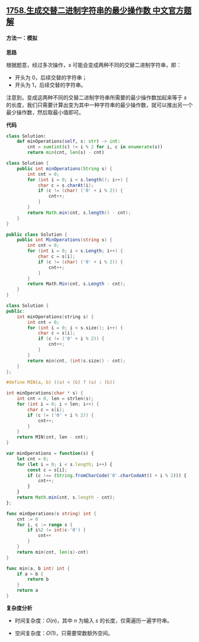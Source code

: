 ## [1758.生成交替二进制字符串的最少操作数 中文官方题解](https://leetcode.cn/problems/minimum-changes-to-make-alternating-binary-string/solutions/100000/sheng-cheng-jiao-ti-er-jin-zhi-zi-fu-chu-91c5)
#### 方法一：模拟

**思路**

根据题意，经过多次操作，$s$ 可能会变成两种不同的交替二进制字符串，即：

- 开头为 $0$，后续交替的字符串；
- 开头为 $1$，后续交替的字符串。

注意到，变成这两种不同的交替二进制字符串所需要的最少操作数加起来等于 $s$ 的长度，我们只需要计算出变为其中一种字符串的最少操作数，就可以推出另一个最少操作数，然后取最小值即可。

**代码**

```Python [sol1-Python3]
class Solution:
    def minOperations(self, s: str) -> int:
        cnt = sum(int(c) != i % 2 for i, c in enumerate(s))
        return min(cnt, len(s) - cnt)
```

```Java [sol1-Java]
class Solution {
    public int minOperations(String s) {
        int cnt = 0;
        for (int i = 0; i < s.length(); i++) {
            char c = s.charAt(i);
            if (c != (char) ('0' + i % 2)) {
                cnt++;
            }
        }
        return Math.min(cnt, s.length() - cnt);
    }
}
```

```C# [sol1-C#]
public class Solution {
    public int MinOperations(string s) {
        int cnt = 0;
        for (int i = 0; i < s.Length; i++) {
            char c = s[i];
            if (c != (char) ('0' + i % 2)) {
                cnt++;
            }
        }
        return Math.Min(cnt, s.Length - cnt);
    }
}
```

```C++ [sol1-C++]
class Solution {
public:
    int minOperations(string s) {
        int cnt = 0;
        for (int i = 0; i < s.size(); i++) {
            char c = s[i];
            if (c != ('0' + i % 2)) {
                cnt++;
            }
        }
        return min(cnt, (int)s.size() - cnt);
    }
};
```

```C [sol1-C]
#define MIN(a, b) ((a) < (b) ? (a) : (b))

int minOperations(char * s) {
    int cnt = 0, len = strlen(s);
    for (int i = 0; i < len; i++) {
        char c = s[i];
        if (c != ('0' + i % 2)) {
            cnt++;
        }
    }
    return MIN(cnt, len - cnt);
}
```

```JavaScript [sol1-JavaScript]
var minOperations = function(s) {
    let cnt = 0;
    for (let i = 0; i < s.length; i++) {
        const c = s[i];
        if (c !== (String.fromCharCode('0'.charCodeAt() + i % 2))) {
            cnt++;
        }
    }
    return Math.min(cnt, s.length - cnt);
};
```

```go [sol1-Golang]
func minOperations(s string) int {
    cnt := 0
    for i, c := range s {
        if i%2 != int(c-'0') {
            cnt++
        }
    }
    return min(cnt, len(s)-cnt)
}

func min(a, b int) int {
    if a > b {
        return b
    }
    return a
}
```

**复杂度分析**

- 时间复杂度：$O(n)$，其中 $n$ 为输入 $s$ 的长度，仅需遍历一遍字符串。

- 空间复杂度：$O(1)$，只需要常数额外空间。